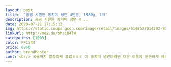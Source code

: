 ```yaml
---
layout: post 
title:  "곰곰 시원한 동치미 냉면 4인분, 1980g, 1개" 
description: 곰곰 시원한 동치미 냉면 4 ..
date: 2020-07-21 17:15:12 
img: https://static.coupangcdn.com/image/retail/images/6148677014292-930a1c46-478a-4a80-ab44-75653b5c87ec.jpg 
linkUrl: http://me2.do/xhsiO4lW 
categories: [1003] 
color: FF1744 
price: 6960 
author: brandMaster 
cont: <br/> 국물까지 깔끔하게 흡입ㅎㅎㅎ 이 동치미 냉면이라면 더운 여름에 든든하게 배를 채워줄 시원한 한끼가 될 수 있어요 ) !<br/>국물이 진하고 간이 셉니다!<br/>그냥 먹어도 맛있구여<br/>더운 여름에 시원하게 먹고싶어서 얼음 동동 띄워 먹었어요<br/>두번 놀라고 순식간에 한그릇을 다 비워버렸습니다... <br/>.<br/> 육수가 너무 맛있어서 사진보시면 아시겠지만<br/>면이 잘 떨어져서 삶을 때 편하고, 쫄깃쫄깃 해요!<br/>시간도 절약되고 배고픈 배도 바로 채울 수 있고 일석 이조!!! 그리고 진짜 입에 넣자마자 육수 맛이 정말 좋아서<br/>얼음 띄워먹어도 국물이 진해서 맛있습니다!<br/>여름에 딱 먹기좋은 시원한 동치미 물냉면이에요!<br/>일일히 면을 떼야 되는 번거로움이 있거든요 근데 이거는 바로 풀어져서 너무 좋았어요! ㅠㅠ<br/>조금 먹다가 활용 팁 보고 열무김치 넣어서 열무물냉면으로 먹었어요! 육수 자체에 간이 되어있어서 심심하지않고 괜찮았어요<br/>탱글쫄깃한 면발과 시원한 국물이 너무 맛있어요 강추!<br/>퇴근 후 배고픈데 시원한 물냉면이 먹고 싶어서 집에 도착하자마자 끓는 물에 담궜는데 보통 냉면 만들어 먹으려면<br/> 
---
```

 